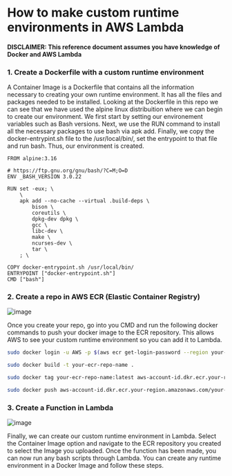 # How to make custom runtime environments in AWS Lambda

#### DISCLAIMER: This reference document assumes you have knowledge of Docker and AWS Lambda ####

### 1. Create a Dockerfile with a custom runtime environment ###

A Container Image is a Dockerfile that contains all the information necessary to creating your own runtime environment. It has all the files and packages needed to be installed. Looking at the Dockerfile in this repo we can see that we have used the alpine linux distribuition where we can begin to create our environment. We first start by setting our environement variables such as Bash versions. Next, we use the RUN command to install all the necessary packages to use bash via apk add. Finally, we copy the docker-entrypint.sh file to the /usr/local/bin/, set the entrypoint to that file and run bash. Thus, our environment is created.
```Docker
FROM alpine:3.16

# https://ftp.gnu.org/gnu/bash/?C=M;O=D
ENV _BASH_VERSION 3.0.22

RUN set -eux; \
	\
	apk add --no-cache --virtual .build-deps \
		bison \
		coreutils \
		dpkg-dev dpkg \
		gcc \
		libc-dev \
		make \
		ncurses-dev \
		tar \
	; \
		
COPY docker-entrypoint.sh /usr/local/bin/
ENTRYPOINT ["docker-entrypoint.sh"]
CMD ["bash"]
```

### 2. Create a repo in AWS ECR (Elastic Container Registry) ###
![image](https://user-images.githubusercontent.com/78062994/218638005-c9f4fd7e-73cc-4698-868e-7b5eb6072c0c.png)

Once you create your repo, go into you CMD and run the following docker commands to push your docker image to the ECR repository. This allows AWS to see your custom runtime environment so you can add it to Lambda.
```bash
sudo docker login -u AWS -p $(aws ecr get-login-password --region your-region) aws-account-id.dkr.ecr.your-region.amazonaws.com

sudo docker build -t your-ecr-repo-name .

sudo docker tag your-ecr-repo-name:latest aws-account-id.dkr.ecr.your-region.amazonaws.com/your-ecr-repo-name:latest

sudo docker push aws-account-id.dkr.ecr.your-region.amazonaws.com/your-ecr-repo-name:latest
```

### 3. Create a Function in Lambda ###
![image](https://user-images.githubusercontent.com/78062994/218636594-14c8fc27-1783-4767-974c-b59e1bfd0f89.png)

Finally, we can create our custom runtime environment in Lambda. Select the Container Image option and navigate to the ECR repository you created to select the Image you uploaded. Once the function has been made, you can now run any bash scripts through Lambda. You can create any runtime environment in a Docker Image and follow these steps.
